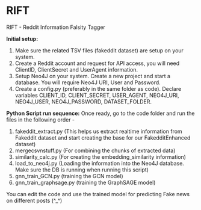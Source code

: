 # RIFT
RIFT - Reddit Information Falsity Tagger


**Initial setup:**
1) Make sure the related TSV files (fakeddit dataset) are setup on your system.
2) Create a Reddit account and request for API access, you will need ClientID, ClientSecret and UserAgent information.
3) Setup Neo4J on your system. Create a new project and start a database. You will require Neo4J URI, User and Password.
4) Create a config.py (preferably in the same folder as code). Declare variables CLIENT_ID, CLIENT_SECRET, USER_AGENT, NEO4J_URI, NEO4J_USER, NEO4J_PASSWORD, DATASET_FOLDER.
   
**Python Script run sequence:**
Once ready, go to the code folder and run the files in the following order -
1. fakeddit_extract.py (This helps us extract realtime information from Fakeddit dataset and start creating the base for our FakedditEnhanced dataset)
2. mergecsvnstuff.py (For combining the chunks of extracted data)
3. similarity_calc.py (For creating the embedding_similarity information)
4. load_to_neo4j.py (Loading the information into the Neo4J database. Make sure the DB is running when running this script)
5. gnn_train_GCN.py (training the GCN model)
6. gnn_train_graphsage.py (training the GraphSAGE model)

You can edit the code and use the trained model for predicting Fake news on different posts (^_^)
